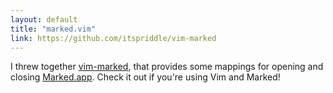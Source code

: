 ```yaml
---
layout: default
title: "marked.vim"
link: https://github.com/itspriddle/vim-marked
---
```


I threw together [vim-marked](https://github.com/itspriddle/vim-marked), that
provides some mappings for opening and closing
[Marked.app](http://markedapp.com/). Check it out if you're using Vim and
Marked!
